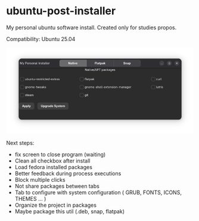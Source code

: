 # ubuntu-post-installer
My personal ubuntu software install. 
Created only for studies propos.


Compatibility: Ubuntu 25.04

![screenshot](images/screen.png)

Next steps:
- fix screen to close program (waiting)
- Clean all checkbox after install
- Load fedora installed packages
- Better feedback during process executions
- Block multiple clicks
- Not share packages between tabs
- Tab to configure with system configuration ( GRUB, FONTS, ICONS, THEMES ... )
- Organize the project in packages
- Maybe package this util (.deb, snap, flatpak)